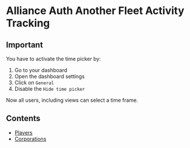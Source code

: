 # Alliance Auth Another Fleet Activity Tracking

## Important
You have to activate the time picker by: 

1. Go to your dashboard
2. Open the dashboard settings
3. Click on `General`
4. Disable the `Hide time picker`

Now all users, including views can select a time frame.

## Contents

- [Players](players.md)
- [Corporations](corporations.md)